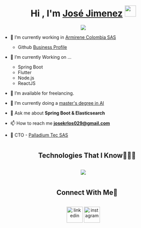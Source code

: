 <h1 align="center"><b>Hi , I'm <a href="https://www.linkedin.com/in/jose-carlos-jimenez-59885976/" target="blank">José Jimenez</a> </b><img src="https://media.giphy.com/media/hvRJCLFzcasrR4ia7z/giphy.gif" width="35"></h1>
<!--  -->
<p align="center">
  <a href="https://github.com/DenverCoder1/readme-typing-svg"><img src="https://readme-typing-svg.herokuapp.com?font=Time+New+Roman&color=F7F7F7&size=25&center=true&vCenter=true&width=600&height=100&lines=Teach+Lead,;Fullstack+Developer,;Mobile+Developer,;AI+Master+Student,;CTO+Palladium+TEC,;Active+Learner/Researcher,;Love+to+learn+new+stuffs..<3"></a>
</p>

- 🔭 I’m currently working in <a href="https://tuarmi.com/" target="blank">Armirene Colombia SAS</a>
  - Github <a href="https://github.com/Armirene-Jose-Jimenez/" target="blank">Business Profile </a>  

- 🌱 I’m currently Working on ...
  - Spring Boot
  - Flutter
  - Node.js
  - ReactJS

- 🤝 I’m available for freelancing.

- 🌱 I’m currently doing a <a href="https://udavinci.edu.mx/maestrias-en-linea/maestria-en-inteligencia-artificial" target="blank">master's degree in AI</a>

- 💬 Ask me about **Spring Boot & Elasticsearch**

- 📫 How to reach me **josekrlos029@gmail.com**
  
- 🤝 CTO - <a href="https://palladiumdev.com" target="blank">Palladium Tec SAS</a>

<!--h1 without bottom border-->
<div id="user-content-toc">
  <ul align="center">
    <summary><h2 style="display: inline-block">Technologies That I Know👨🏻‍💻</h2></summary>
  </ul>
</div>
<!--tech stack icons-->
<p align="center">
  <a href="https://www.linkedin.com/in/jose-carlos-jimenez-59885976/">
    <img src="https://skillicons.dev/icons?i=aws,gcp,cloudflare,docker,kafka,rabbitmq,redis,java,kotlin,cs,dart,js,ts,php,dotnet,laravel,nestjs,react,angular,flutter,express,graphql,postgres,elasticsearch,mongodb,dynamodb,git,github,gitlab,bitbucket,bootstrap,css,androidstudio&perline=11" />
  </a>
</p>

<!-- Connect with me -->
<!--h2 without bottom border-->
<div id="user-content-toc">
  <ul align="center">
    <summary><h2 style="display: inline-block">Connect With Me🤝</h2></summary>
  </ul>
</div>

<!--icons and links-->
<p align="center">
<a href="https://www.linkedin.com/in/jose-carlos-jimenez-59885976/" target="blank"><img align="center" src="https://user-images.githubusercontent.com/88904952/234979284-68c11d7f-1acc-4f0c-ac78-044e1037d7b0.png" alt="linkedin" height="50" width="50" /></a>
<a href="https://www.instagram.com/josekrlosjimenz/" target="blank"><img align="center" src="https://user-images.githubusercontent.com/88904952/234981169-2dd1e58f-4b7e-468c-8213-034ba62156c3.png" alt="instagram" height="50" width="50" /></a>
</p>


<!--
**josekrlos029/josekrlos029** is a ✨ _special_ ✨ repository because its `README.md` (this file) appears on your GitHub profile.

Here are some ideas to get you started:

- 🔭 I’m currently working on ...
- 🌱 I’m currently learning ...
- 👯 I’m looking to collaborate on ...
- 🤔 I’m looking for help with ...
- 💬 Ask me about ...
- 📫 How to reach me: ...
- 😄 Pronouns: ...
- ⚡ Fun fact: ...
-->
